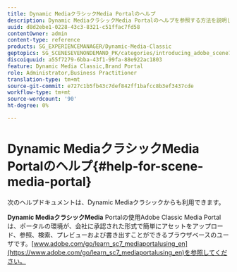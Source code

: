 ```yaml
---
title: Dynamic MediaクラシックMedia Portalのヘルプ
description: Dynamic MediaクラシックMedia Portalのヘルプを参照する方法を説明します。
uuid: d8d2ebe1-0228-43c3-8321-c51ffac7fd58
contentOwner: admin
content-type: reference
products: SG_EXPERIENCEMANAGER/Dynamic-Media-Classic
geptopics: SG_SCENESEVENONDEMAND_PK/categories/introducing_adobe_scene7
discoiquuid: a55f7279-6bba-43f1-99fa-88e922ac1803
feature: Dynamic Media Classic,Brand Portal
role: Administrator,Business Practitioner
translation-type: tm+mt
source-git-commit: e727c1b5fb43c7def842ff1bafcc8b3ef3437cde
workflow-type: tm+mt
source-wordcount: '90'
ht-degree: 0%

---
```



# Dynamic MediaクラシックMedia Portalのヘルプ{#help-for-scene-media-portal}

次のヘルプドキュメントは、Dynamic Mediaクラシックからも利用できます。

**Dynamic MediaクラシックMedia** Portalの使用Adobe Classic Media Portalは、ポータルの環境が、会社に承認された形式で簡単にアセットをアップロード、参照、検索、プレビューおよび書き出すことができるブラウザベースのユーザです。[www.adobe.com/go/learn_sc7_mediaportalusing_en](https://www.adobe.com/go/learn_sc7_mediaportalusing_en)を参照してください。
